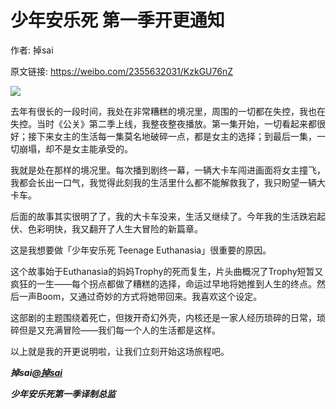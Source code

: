 # 少年安乐死 第一季开更通知

作者: 掉sai

原文链接: https://weibo.com/2355632031/KzkGU76nZ

![](/image/少年安乐死%20第一季开更通知.webp)

去年有很长的一段时间，我处在非常糟糕的境况里，周围的一切都在失控，我也在失控。当时《公关》第二季上线，我整夜整夜播放。第一集开始，一切看起来都很好；接下来女主的生活每一集莫名地破碎一点，都是女主的选择；到最后一集，一切崩塌，却不是女主能承受的。

我就是处在那样的境况里。每次播到剧终一幕，一辆大卡车闯进画面将女主撞飞，我都会长出一口气，我觉得此刻我的生活里什么都不能解救我了，我只盼望一辆大卡车。

后面的故事其实很明了了，我的大卡车没来，生活又继续了。今年我的生活跌宕起伏、色彩明快，我又翻开了人生大冒险的新篇章。

这是我想要做「少年安乐死 Teenage Euthanasia」很重要的原因。

这个故事始于Euthanasia的妈妈Trophy的死而复生，片头曲概况了Trophy短暂又疯狂的一生——每个拐点都做了糟糕的选择，命运过早地将她推到人生的终点。然后一声Boom，又通过奇妙的方式将她带回来。我喜欢这个设定。

这部剧的主题围绕着死亡，但拨开奇幻外壳，内核还是一家人经历琐碎的日常，琐碎但是又充满冒险——我们每一个人的生活都是这样。

以上就是我的开更说明啦，让我们立刻开始这场旅程吧。

***掉sai[@掉sai](https://weibo.com/n/%E6%8E%89sai)***

***少年安乐死第一季译制总监***